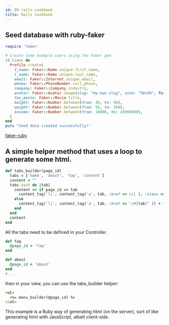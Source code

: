 ```yaml
---
id: 09-rails-cookbook
title: Rails Cookbook
---
```


## Seed database with ruby-faker

```ruby
require 'faker'

# Create some example users using the Faker gem
20.times do
  Profile.create(
    f_name: Faker::Name.unique.first_name,
    l_name: Faker::Name.unique.last_name,
    email: Faker::Internet.unique.email,
    phone: Faker::PhoneNumber.cell_phone,
    company: Faker::Company.industry,
    avatar: Faker::Avatar.image(slug: "my-own-slug", size: "50x50", format: "jpg"),
    fav_movie: Faker::Movie.title,
    height: Faker::Number.between(from: 40, to: 90),
    weight: Faker::Number.between(from: 50, to: 300),
    income: Faker::Number.between(from: 10000, to: 10000000),
  )
end
puts "Seed data created successfully!"
```

[faker-ruby](https://github.com/faker-ruby/faker#generators)

## A simple helper method that uses a loop to generate some html.

```ruby
def tabs_builder(page_id)
  tabs = ['home', 'about', 'faq', 'content']
  content = ""
  tabs.each do |tab|
    content << if page_id == tab
      content_tag('li', content_tag('a', tab, :href => nil ), :class => 'current') + " "
    else
      content_tag('li', content_tag('a', tab, :href => "/#{tab}" )) + " "
    end
  end
  content
end
```

All the tabs need to be defined in your Controller.

```ruby
def faq
  @page_id = 'faq'
end

def about
  @page_id = 'about'
end
# ...
```

then in your view, you can use the tabs_builder helper:
```html
<ul>
  <%= menu_builder(@page_id) %>
</ul>
```

This example is a Ruby way of generating html (on the server), sort of like generating html with JavaScript, albeit client-side.